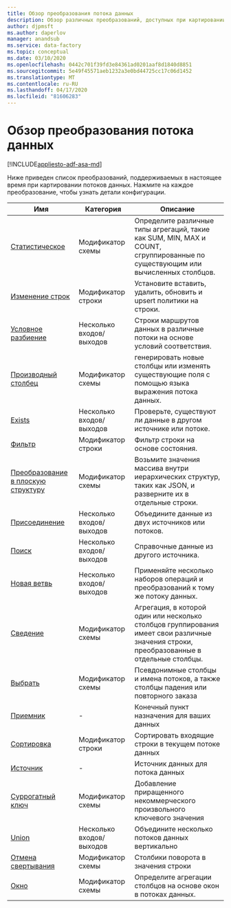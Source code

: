 ```yaml
---
title: Обзор преобразования потока данных
description: Обзор различных преобразований, доступных при картировании потоков данных
author: djpmsft
ms.author: daperlov
manager: anandsub
ms.service: data-factory
ms.topic: conceptual
ms.date: 03/10/2020
ms.openlocfilehash: 0442c701f39fd3e84361ad0201aaf8d1840d8851
ms.sourcegitcommit: 5e49f45571aeb1232a3e0bd44725cc17c06d1452
ms.translationtype: MT
ms.contentlocale: ru-RU
ms.lasthandoff: 04/17/2020
ms.locfileid: "81606283"
---
```

# <a name="mapping-data-flow-transformation-overview"></a>Обзор преобразования потока данных

[!INCLUDE[appliesto-adf-asa-md](includes/appliesto-adf-asa-md.md)] 

Ниже приведен список преобразований, поддерживаемых в настоящее время при картировании потоков данных. Нажмите на каждое преобразование, чтобы узнать детали конфигурации.

| Имя | Категория | Описание |
| ---- | -------- | ----------- |
| [Статистическое](data-flow-aggregate.md) | Модификатор схемы | Определите различные типы агрегаций, такие как SUM, MIN, MAX и COUNT, сгруппированные по существующим или вычисленных столбцов. | 
| [Изменение строк](data-flow-alter-row.md) | Модификатор строки | Установите вставить, удалить, обновить и upsert политики на строки. |
| [Условное разбиение](data-flow-conditional-split.md) | Несколько входов/выходов | Строки маршрутов данных в различные потоки на основе условий соответствия. |
| [Производный столбец](data-flow-derived-column.md) | Модификатор схемы | генерировать новые столбцы или изменять существующие поля с помощью языка выражения потока данных. | 
| [Exists](data-flow-exists.md) | Несколько входов/выходов | Проверьте, существуют ли данные в другом источнике или потоке. | 
| [Фильтр](data-flow-filter.md) | Модификатор строки | Фильтр строки на основе состояния. |
| [Преобразование в плоскую структуру](data-flow-flatten.md) | Модификатор схемы |  Возьмите значения массива внутри иерархических структур, таких как JSON, и разверните их в отдельные строки. |
| [Присоединение](data-flow-join.md) | Несколько входов/выходов |  Объедините данные из двух источников или потоков. |
| [Поиск](data-flow-lookup.md) | Несколько входов/выходов | Справочные данные из другого источника. |
| [Новая ветвь](data-flow-new-branch.md) | Несколько входов/выходов | Применяйте несколько наборов операций и преобразований к тому же потоку данных. |
| [Сведение](data-flow-pivot.md) | Модификатор схемы | Агрегация, в которой один или несколько столбцов группирования имеет свои различные значения строки, преобразованные в отдельные столбцы. |
| [Выбрать](data-flow-select.md) | Модификатор схемы | Псевдонимные столбцы и имена потоков, а также столбцы падения или повторного заказа |
| [Приемник](data-flow-sink.md) | - | Конечный пункт назначения для ваших данных |
| [Сортировка](data-flow-sort.md) | Модификатор строки | Сортировать входящие строки в текущем потоке данных |
| [Источник](data-flow-source.md) | - | Источник данных для потока данных |
| [Суррогатный ключ](data-flow-surrogate-key.md) | Модификатор схемы | Добавление приращенного некоммерческого произвольного ключевого значения |
| [Union](data-flow-union.md) | Несколько входов/выходов | Объедините несколько потоков данных вертикально |
| [Отмена свертывания](data-flow-unpivot.md) | Модификатор схемы | Столбики поворота в значения строки |
| [Окно](data-flow-window.md) | Модификатор схемы |  Определите агрегации столбцов на основе окон в потоках данных. |
